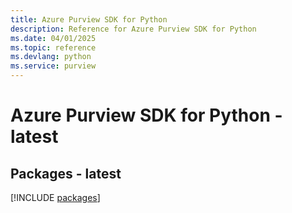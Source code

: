 ```yaml
---
title: Azure Purview SDK for Python
description: Reference for Azure Purview SDK for Python
ms.date: 04/01/2025
ms.topic: reference
ms.devlang: python
ms.service: purview
---
```

# Azure Purview SDK for Python - latest
## Packages - latest
[!INCLUDE [packages](purview-index.md)]